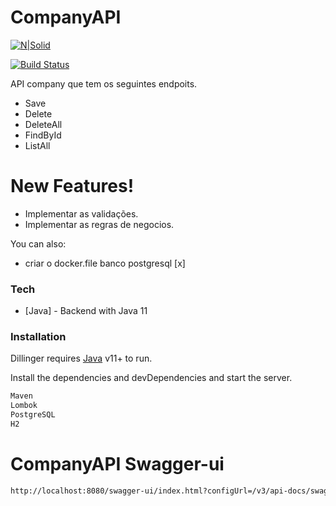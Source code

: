 # CompanyAPI

[![N|Solid](https://cldup.com/dTxpPi9lDf.thumb.png)](https://nodesource.com/products/nsolid)

[![Build Status](https://travis-ci.org/joemccann/dillinger.svg?branch=master)](https://travis-ci.org/joemccann/dillinger)

API company que tem os seguintes endpoits.

  - Save
  - Delete
  - DeleteAll
  - FindById
  - ListAll
  
  # New Features!

  - Implementar as validações.
  - Implementar as regras de negocios.
  
  You can also:
  - criar o docker.file banco postgresql [x]
  
### Tech
  * [Java] - Backend with Java 11

### Installation

Dillinger requires [Java](https://www.java.com/en/download/) v11+ to run.

Install the dependencies and devDependencies and start the server.

```sh
Maven
Lombok
PostgreSQL
H2
```
# CompanyAPI Swagger-ui
```sh
http://localhost:8080/swagger-ui/index.html?configUrl=/v3/api-docs/swagger-config#/
```
